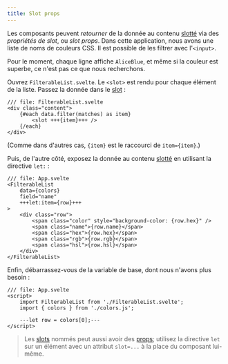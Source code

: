```yaml
---
title: Slot props
---
```


Les composants peuvent _retourner_ de la donnée au contenu <span class="vo">[slotté](SVELTE_SITE_URL/docs/sveltejs#slot)</span> via des _propriétés de slot_, ou _slot props_. Dans cette application, nous avons une liste de noms de couleurs CSS. Il est possible de les filtrer avec l'`<input>`.

Pour le moment, chaque ligne affiche `AliceBlue`, et même si la couleur est superbe, ce n'est pas ce que nous recherchons.

Ouvrez `FilterableList.svelte`. Le `<slot>` est rendu pour chaque élément de la liste. Passez la donnée dans le <span class="vo">[slot](SVELTE_SITE_URL/docs/sveltejs#slot)</span> :

```svelte
/// file: FilterableList.svelte
<div class="content">
	{#each data.filter(matches) as item}
		<slot +++{item}+++ />
	{/each}
</div>
```

(Comme dans d'autres cas, `{item}` est le raccourci de `item={item}`.)

Puis, de l'autre côté, exposez la donnée au contenu <span class="vo">[slotté](SVELTE_SITE_URL/docs/sveltejs#slot)</span> en utilisant la directive `let:` :

```svelte
/// file: App.svelte
<FilterableList
	data={colors}
	field="name"
	+++let:item={row}+++
>
	<div class="row">
		<span class="color" style="background-color: {row.hex}" />
		<span class="name">{row.name}</span>
		<span class="hex">{row.hex}</span>
		<span class="rgb">{row.rgb}</span>
		<span class="hsl">{row.hsl}</span>
	</div>
</FilterableList>
```

Enfin, débarrassez-vous de la variable de base, dont nous n'avons plus besoin :

```svelte
/// file: App.svelte
<script>
	import FilterableList from './FilterableList.svelte';
	import { colors } from './colors.js';

	---let row = colors[0];---
</script>
```

> Les <span class="vo">[slots](SVELTE_SITE_URL/docs/sveltejs#slot)</span> nommés peut aussi avoir des <span class="vo">[props](SVELTE_SITE_URL/docs/sveltejs#props)</span>; utilisez la directive `let` sur un élément avec un attribut `slot=...` à la place du composant lui-même.
